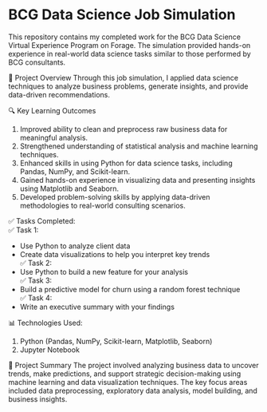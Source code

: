 # BCG Data Science Job Simulation
This repository contains my completed work for the BCG Data Science Virtual Experience Program on Forage. The simulation provided hands-on experience in real-world data science tasks similar to those performed by BCG consultants.

🚀 Project Overview
Through this job simulation, I applied data science techniques to analyze business problems, generate insights, and provide data-driven recommendations.

🔍 Key Learning Outcomes<br>
1. Improved ability to clean and preprocess raw business data for meaningful analysis.<br>
2. Strengthened understanding of statistical analysis and machine learning techniques.<br>
3. Enhanced skills in using Python for data science tasks, including Pandas, NumPy, and Scikit-learn.<br>
4. Gained hands-on experience in visualizing data and presenting insights using Matplotlib and Seaborn.<br>
5. Developed problem-solving skills by applying data-driven methodologies to real-world consulting scenarios.<br>

✅ Tasks Completed: <br>
✅ Task 1:<br>
  - Use Python to analyze client data <br>
  - Create data visualizations to help you interpret key trends<br>
✅ Task 2:<br>
  - Use Python to build a new feature for your analysis<br>
✅ Task 3:<br>
  - Build a predictive model for churn using a random forest technique<br>
✅ Task 4:<br>
  - Write an executive summary with your findings

📊 Technologies Used:
1. Python (Pandas, NumPy, Scikit-learn, Matplotlib, Seaborn)
2. Jupyter Notebook

📌 Project Summary
The project involved analyzing business data to uncover trends, make predictions, and support strategic decision-making using machine learning and data visualization techniques. The key focus areas included data preprocessing, exploratory data analysis, model building, and business insights.
